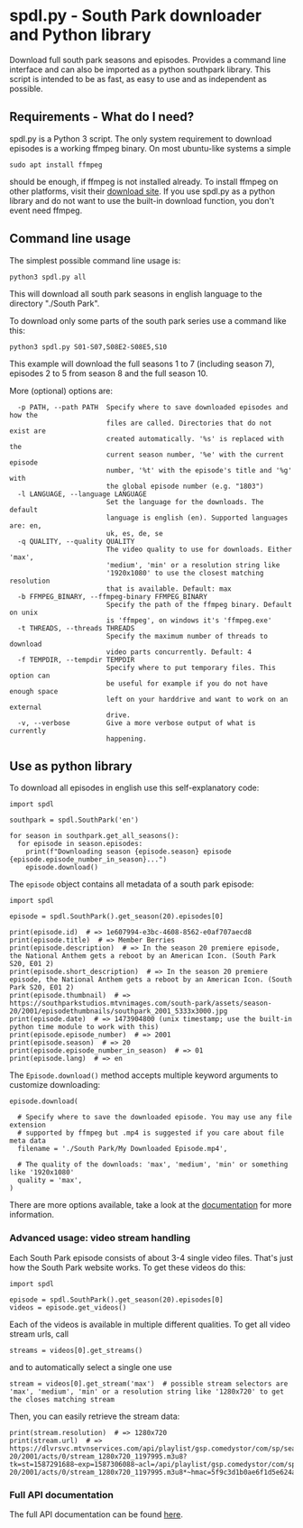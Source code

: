 # spdl.py - South Park downloader and Python library
Download full south park seasons and episodes. Provides a command line interface and can also be imported as a python southpark library. This script is intended to be as fast, as easy to use and as independent as possible.

## Requirements - What do I need?
spdl.py is a Python 3 script. The only system requirement to download episodes is a working ffmpeg binary.
On most ubuntu-like systems a simple

```sudo apt install ffmpeg```

should be enough, if ffmpeg is not installed already. To install ffmpeg on other platforms, visit their [download site](https://www.ffmpeg.org/download.html).
If you use spdl.py as a python library and do not want to use the built-in download function, you don't event need ffmpeg.

## Command line usage
The simplest possible command line usage is:

```python3 spdl.py all```

This will download all south park seasons in english language to the directory "./South Park".

To download only some parts of the south park series use a command like this:

```python3 spdl.py S01-S07,S08E2-S08E5,S10```

This example will download the full seasons 1 to 7 (including season 7), episodes 2 to 5 from season 8 and the full season 10.

More (optional) options are:

```
  -p PATH, --path PATH  Specify where to save downloaded episodes and how the
                        files are called. Directories that do not exist are
                        created automatically. '%s' is replaced with the
                        current season number, '%e' with the current episode
                        number, '%t' with the episode's title and '%g' with
                        the global episode number (e.g. "1803")
  -l LANGUAGE, --language LANGUAGE
                        Set the language for the downloads. The default
                        language is english (en). Supported languages are: en,
                        uk, es, de, se
  -q QUALITY, --quality QUALITY
                        The video quality to use for downloads. Either 'max',
                        'medium', 'min' or a resolution string like
                        '1920x1080' to use the closest matching resolution
                        that is available. Default: max
  -b FFMPEG_BINARY, --ffmpeg-binary FFMPEG_BINARY
                        Specify the path of the ffmpeg binary. Default on unix
                        is 'ffmpeg', on windows it's 'ffmpeg.exe'
  -t THREADS, --threads THREADS
                        Specify the maximum number of threads to download
                        video parts concurrently. Default: 4
  -f TEMPDIR, --tempdir TEMPDIR
                        Specify where to put temporary files. This option can
                        be useful for example if you do not have enough space
                        left on your harddrive and want to work on an external
                        drive.
  -v, --verbose         Give a more verbose output of what is currently
                        happening.
```

## Use as python library
To download all episodes in english use this self-explanatory code:

```python3
import spdl

southpark = spdl.SouthPark('en')

for season in southpark.get_all_seasons():
  for episode in season.episodes:
    print(f"Downloading season {episode.season} episode {episode.episode_number_in_season}...")
    episode.download()
```

The ```episode``` object contains all metadata of a south park episode:

```python3
import spdl

episode = spdl.SouthPark().get_season(20).episodes[0]

print(episode.id)  # => 1e607994-e3bc-4608-8562-e0af707aecd8
print(episode.title)  # => Member Berries
print(episode.description)  # => In the season 20 premiere episode, the National Anthem gets a reboot by an American Icon. (South Park S20, E01 2)
print(episode.short_description)  # => In the season 20 premiere episode, the National Anthem gets a reboot by an American Icon. (South Park S20, E01 2)
print(episode.thumbnail)  # => https://southparkstudios.mtvnimages.com/south-park/assets/season-20/2001/episodethumbnails/southpark_2001_5333x3000.jpg
print(episode.date)  # => 1473904800 (unix timestamp; use the built-in python time module to work with this)
print(episode.episode_number)  # => 2001
print(episode.season)  # => 20
print(episode.episode_number_in_season)  # => 01
print(episode.lang)  # => en
```

The ```Episode.download()``` method accepts multiple keyword arguments to customize downloading:

```python3
episode.download(

  # Specify where to save the downloaded episode. You may use any file extension
  # supported by ffmpeg but .mp4 is suggested if you care about file meta data
  filename = './South Park/My Downloaded Episode.mp4',

  # The quality of the downloads: 'max', 'medium', 'min' or something like '1920x1080'
  quality = 'max',
)
```

There are more options available, take a look at the [documentation](https://mityax.github.io/spdl.py-southpark-downloader/#spdl.Episode.download) for more information.

### Advanced usage: video stream handling
Each South Park episode consists of about 3-4 single video files. That's just how the South Park website works.
To get these videos do this:

```python3
import spdl

episode = spdl.SouthPark().get_season(20).episodes[0]
videos = episode.get_videos()
```

Each of the videos is available in multiple different qualities. To get all video stream urls, call

```python3
streams = videos[0].get_streams()
```

and to automatically select a single one use

```python3
stream = videos[0].get_stream('max')  # possible stream selectors are 'max', 'medium', 'min' or a resolution string like '1280x720' to get the closes matching stream
```

Then, you can easily retrieve the stream data:

```python3
print(stream.resolution)  # => 1280x720
print(stream.url)  # => https://dlvrsvc.mtvnservices.com/api/playlist/gsp.comedystor/com/sp/season-20/2001/acts/0/stream_1280x720_1197995.m3u8?tk=st=1587291688~exp=1587306088~acl=/api/playlist/gsp.comedystor/com/sp/season-20/2001/acts/0/stream_1280x720_1197995.m3u8*~hmac=5f9c3d1b0ae6f1d5e624a7539d8097876f19ceab7278bf972247803cfa14803a&account=southparkstudios.com&cdn=level3
```
### Full API documentation
The full API documentation can be found [here](https://mityax.github.io/spdl.py-southpark-downloader/).
